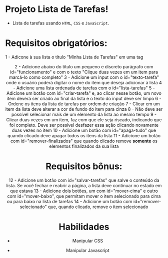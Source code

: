 # Projeto Lista de Tarefas!
- Lista de tarefas usando `HTML`, `CSS` e `JavaScript`.

# Requisitos obrigatórios:
  1 - Adicone à sua lista o título "Minha Lista de Tarefas" em uma tag <header>
  2 - Adicione abaixo do título um pequeno e discreto parágrafo com id="funcionamento" e com o texto "Clique duas vezes em um item para marcá-lo como completo"
  3 - Adicione um input com o id="texto-tarefa" onde o usuário poderá digitar o nome do item que deseja adicionar à lista
  4 - Adicione uma lista ordenada de tarefas com o id="lista-tarefas"
  5 - Adicione um botão com id="criar-tarefa" e, ao clicar nesse botão, um novo item deverá ser criado ao final da lista e o texto do input deve ser limpo
  6 - Ordene os itens da lista de tarefas por ordem de criação
  7 - Clicar em um item da lista deve alterar a cor de fundo do item para cinza
  8 - Não deve ser possível selecionar mais de um elemento da lista ao mesmo tempo
  9 - Clicar duas vezes em um item, faz com que ele seja riscado, indicando que foi completo. Deve ser possível desfazer essa ação clicando novamente duas vezes no item
  10 - Adicione um botão com id="apaga-tudo" que quando clicado deve apagar todos os itens da lista
  11 - Adicione um botão com id="remover-finalizados" que quando clicado remove **somente** os elementos finalizados da sua lista

# Requisitos bônus:
  12 - Adicione um botão com id="salvar-tarefas" que salve o conteúdo da lista. Se você fechar e reabrir a página, a lista deve continuar no estado em que estava
  13 - Adicione dois botões, um com id="mover-cima" e outro com id="mover-baixo", que permitam mover o item selecionado para cima ou para baixo na lista de tarefas
  14 - Adicione um botão com id="remover-selecionado" que, quando clicado, remove o item selecionado

# Habilidades

- Manipular CSS

- Manipular Javascript